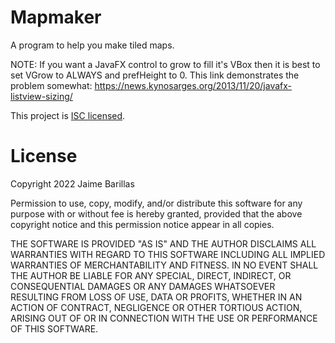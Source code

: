 # Mapmaker

A program to help you make tiled maps.

NOTE: If you want a JavaFX control to grow to fill it's VBox then it is
best to set VGrow to ALWAYS and prefHeight to 0.
This link demonstrates the problem somewhat:
https://news.kynosarges.org/2013/11/20/javafx-listview-sizing/

This project is [ISC licensed](https://opensource.org/licenses/ISC).

# License

Copyright 2022 Jaime Barillas

Permission to use, copy, modify, and/or distribute this software for any
purpose with or without fee is hereby granted, provided that the above
copyright notice and this permission notice appear in all copies.

THE SOFTWARE IS PROVIDED "AS IS" AND THE AUTHOR DISCLAIMS ALL WARRANTIES
WITH REGARD TO THIS SOFTWARE INCLUDING ALL IMPLIED WARRANTIES OF
MERCHANTABILITY AND FITNESS. IN NO EVENT SHALL THE AUTHOR BE LIABLE FOR
ANY SPECIAL, DIRECT, INDIRECT, OR CONSEQUENTIAL DAMAGES OR ANY DAMAGES
WHATSOEVER RESULTING FROM LOSS OF USE, DATA OR PROFITS, WHETHER IN AN
ACTION OF CONTRACT, NEGLIGENCE OR OTHER TORTIOUS ACTION, ARISING OUT OF
OR IN CONNECTION WITH THE USE OR PERFORMANCE OF THIS SOFTWARE.
